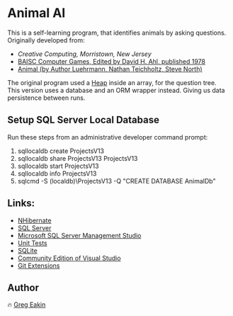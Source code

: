 # Animal AI
This is a self-learning program, that identifies animals by asking questions.
Originally developed from:
* _Creative Computing, Morristown, New Jersey_
* [BAISC Computer Games, Edited by David H. Ahl, published 1978](https://www.atariarchives.org/basicgames/index.php)
* [Animal (by Author Luehrmann, Nathan Teichholtz, Steve North)](https://www.atariarchives.org/basicgames/showpage.php?page=4)

The original program used a [Heap](https://en.wikipedia.org/wiki/Heap_(data_structure)) inside an array, for the question tree.
This version uses a database and an ORM wrapper instead. Giving us data persistence between runs.

## Setup SQL Server Local Database 
Run these steps from an administrative developer command prompt:
1. sqllocaldb create ProjectsV13
1. sqllocaldb share ProjectsV13 ProjectsV13
1. sqllocaldb start ProjectsV13
1. sqllocaldb info ProjectsV13
1. sqlcmd -S (localdb)\ProjectsV13 -Q "CREATE DATABASE AnimalDb"

## Links:
- [NHibernate](https://nhibernate.info/)
- [SQL Server](https://www.microsoft.com/en-us/sql-server)
- [Microsoft SQL Server Management Studio](https://docs.microsoft.com/en-us/sql/ssms/download-sql-server-management-studio-ssms)
- [Unit Tests](https://docs.microsoft.com/en-us/visualstudio/test/unit-test-your-code)
- [SQLite](https://www.sqlite.org/index.html)
- [Community Edition of Visual Studio](https://www.visualstudio.com/vs/community/)
- [Git Extensions](http://gitextensions.github.io/)

## Author
:fire: [Greg Eakin](https://www.linkedin.com/in/gregeakin)

